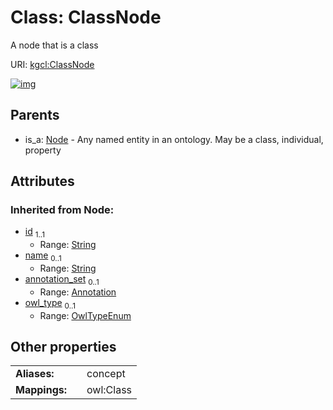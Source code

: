 
# Class: ClassNode


A node that is a class

URI: [kgcl:ClassNode](http://w3id.org/kgcl/ClassNode)


[![img](https://yuml.me/diagram/nofunky;dir:TB/class/[Node],[Node]^-[ClassNode&#124;id(i):string;name(i):string%20%3F;owl_type(i):OwlTypeEnum%20%3F],[Annotation])](https://yuml.me/diagram/nofunky;dir:TB/class/[Node],[Node]^-[ClassNode&#124;id(i):string;name(i):string%20%3F;owl_type(i):OwlTypeEnum%20%3F],[Annotation])

## Parents

 *  is_a: [Node](Node.md) - Any named entity in an ontology. May be a class, individual, property

## Attributes


### Inherited from Node:

 * [id](id.md)  <sub>1..1</sub>
     * Range: [String](types/String.md)
 * [name](name.md)  <sub>0..1</sub>
     * Range: [String](types/String.md)
 * [annotation_set](annotation_set.md)  <sub>0..1</sub>
     * Range: [Annotation](Annotation.md)
 * [owl_type](owl_type.md)  <sub>0..1</sub>
     * Range: [OwlTypeEnum](OwlTypeEnum.md)

## Other properties

|  |  |  |
| --- | --- | --- |
| **Aliases:** | | concept |
| **Mappings:** | | owl:Class |

